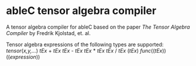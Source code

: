 # ableC tensor algebra compiler
A tensor algebra compiler for ableC based on the paper *The Tensor Algebra Compiler* by Fredrik Kjolstad, et. al.

Tensor algebra expressions of the following types are supported:
*tensor*(*x,y,...*)
*tEx* + *tEx*
*tEx* - *tEx*
*tEx* * *tEx*
*tEx* / *tEx*
(*tEx*)
*func*((*tEx*))
((*expression*))
